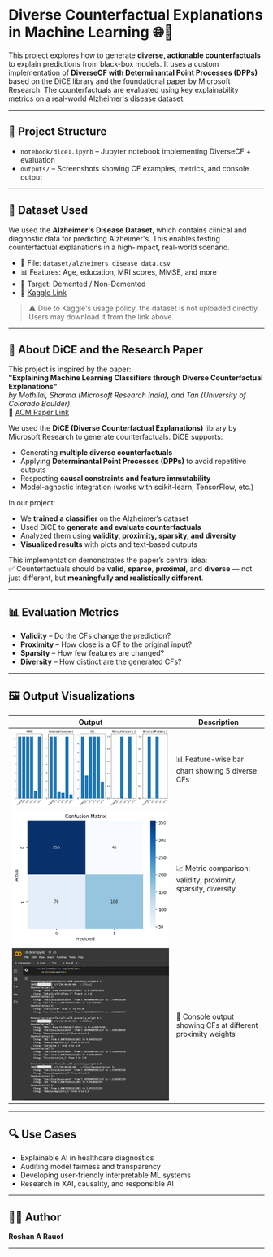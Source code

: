 # Diverse Counterfactual Explanations in Machine Learning 🌐🧠

This project explores how to generate **diverse, actionable counterfactuals** to explain predictions from black-box models. It uses a custom implementation of **DiverseCF with Determinantal Point Processes (DPPs)** based on the DiCE library and the foundational paper by Microsoft Research. The counterfactuals are evaluated using key explainability metrics on a real-world Alzheimer's disease dataset.

---

## 📂 Project Structure

- `notebook/dice1.ipynb` – Jupyter notebook implementing DiverseCF + evaluation
- `outputs/` – Screenshots showing CF examples, metrics, and console output

---

## 🧪 Dataset Used

We used the **Alzheimer's Disease Dataset**, which contains clinical and diagnostic data for predicting Alzheimer's. This enables testing counterfactual explanations in a high-impact, real-world scenario.

- 📄 File: `dataset/alzheimers_disease_data.csv`
- 📊 Features: Age, education, MRI scores, MMSE, and more
- 🎯 Target: Demented / Non-Demented
- 🔗 [Kaggle Link](https://www.kaggle.com/datasets/rabieelkharoua/alzheimers-disease-dataset)

> ⚠️ Due to Kaggle's usage policy, the dataset is not uploaded directly. Users may download it from the link above.

---

## 🧠 About DiCE and the Research Paper

This project is inspired by the paper:  
**"Explaining Machine Learning Classifiers through Diverse Counterfactual Explanations"**  
*by Mothilal, Sharma (Microsoft Research India), and Tan (University of Colorado Boulder)*  
🔗 [ACM Paper Link](https://doi.org/10.1145/3351095.3372850)

We used the **DiCE (Diverse Counterfactual Explanations)** library by Microsoft Research to generate counterfactuals. DiCE supports:
- Generating **multiple diverse counterfactuals**
- Applying **Determinantal Point Processes (DPPs)** to avoid repetitive outputs
- Respecting **causal constraints and feature immutability**
- Model-agnostic integration (works with scikit-learn, TensorFlow, etc.)

In our project:
- We **trained a classifier** on the Alzheimer’s dataset
- Used DiCE to **generate and evaluate counterfactuals**
- Analyzed them using **validity, proximity, sparsity, and diversity**
- **Visualized results** with plots and text-based outputs

This implementation demonstrates the paper’s central idea:  
✅ Counterfactuals should be **valid**, **sparse**, **proximal**, and **diverse** — not just different, but **meaningfully and realistically different**.

---

## 📊 Evaluation Metrics

- **Validity** – Do the CFs change the prediction?
- **Proximity** – How close is a CF to the original input?
- **Sparsity** – How few features are changed?
- **Diversity** – How distinct are the generated CFs?

---

## 🖼️ Output Visualizations

| Output | Description |
|--------|-------------|
| ![CF Comparison](outputs/diverse_cf_visualization.png) | 📊 Feature-wise bar chart showing 5 diverse CFs |
| ![Metrics](outputs/metrics_table.png) | 📈 Metric comparison: validity, proximity, sparsity, diversity |
| ![Text CFs](outputs/cf_text_explanations.png) | 🧾 Console output showing CFs at different proximity weights |


---

## 🔍 Use Cases

- Explainable AI in healthcare diagnostics  
- Auditing model fairness and transparency  
- Developing user-friendly interpretable ML systems  
- Research in XAI, causality, and responsible AI

---

## 👨‍💻 Author

**Roshan A Rauof**  

---


